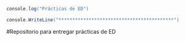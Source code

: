  ```csharp
console.log("Prácticas de ED")
 ```
 ```csharp
console.WriteLine("******************************************")
 ```
#Repositorio para entregar prácticas de ED
